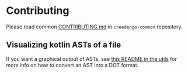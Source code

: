 Contributing
======

Please read common [CONTRIBUTING.md](https://github.com/green-code-initiative/creedengo-common/blob/main/doc/CONTRIBUTING.md) in `creedengo-common` repository.

Visualizing kotlin ASTs of a file
-------------

If you want a graphical output of ASTs, see [this README in the utils](utils-kotlin/README.md) for more info on how to 
convert an AST into a DOT format.
